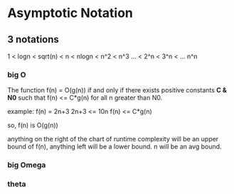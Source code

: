 # Asymptotic Notation

## 3 notations

1 < logn < sqrt(n) < n < nlogn < n^2 < n^3 ... < 2^n < 3^n < ... n^n 
### big O
The function f(n) = O(g(n)) if and only if there exists positive constants **C & N0** such that f(n) <= C*g(n) for all n greater than N0.

example:
f(n) = 2n+3
2n+3 <= 10n
f(n) <= C*g(n)

so, f(n) is O(g(n))

anything on the right of the chart of runtime complexity will be an upper bound of f(n), anything left will be a lower bound. n will be an avg bound.
### big Omega
### theta


